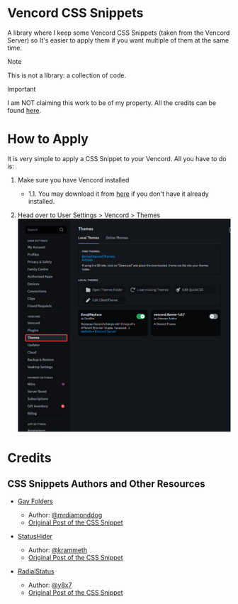 # Vencord CSS Snippets
A library where I keep some Vencord CSS Snippets (taken from the Vencord Server) so It's easier to apply them if you want multiple of them at the same time.
> [!NOTE]
> This is not a library: a collection of code.

> [!IMPORTANT]
> I am NOT claiming this work to be of my property. All the credits can be found [here](/README.md#credits).

# How to Apply
It is very simple to apply a CSS Snippet to your Vencord. All you have to do is:
1. Make sure you have Vencord installed

      * 1.1. You may download it from [here](https://vencord.dev/download) if you don't have it already installed.
2. Head over to User Settings > Vencord > Themes
   ![](/img/howtoapply_step1.png)
   

# Credits
## CSS Snippets Authors and Other Resources
<!---
Format:
- [CSS Snippet Name](link of it in this repo)
  * Author: [@discorduser](discord user link)
  * [Original Post of the CSS Snippet](message link of the snippet in the #css-snippets channel in the Vencord server)
-->
- [Gay Folders](/css-snippets/gay-folders.css)
  * Author: [@mrdiamonddog](https://discord.com/users/523338295644782592)
  * [Original Post of the CSS Snippet](https://discord.com/channels/1015060230222131221/1028106818368589824/1282194523828785194)

- [StatusHider](/css-snippets/status-hider.css)
  * Author: [@krammeth](https://discord.com/users/519220048850583567)
  * [Original Post of the CSS Snippet](https://discord.com/channels/1015060230222131221/1028106818368589824/1283087085519241313)

- [RadialStatus](/css-snippets/RadialStatus.css)
  * Author: [@y8x7](https://discord.com/users/1135087432967131227)
  * [Original Post of the CSS Snippet](https://discord.com/channels/1015060230222131221/1285996003589357579/1285996617996046386)
